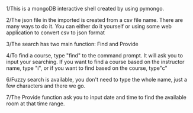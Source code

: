 1/This is a mongoDB interactive shell created by using pymongo.

2/The json file in the imported is created from a csv file name. There are many ways to do it. You can either do it yourself or using some web application to convert csv to json format

3/The search has two main function: Find and Provide

4/To find a course, type "find" to the command prompt. It will ask you to input your searching. If you want to find a course based on the 
instructor name, type "i", or if you want to find based on the course, type"c"

6/Fuzzy search is available, you don't need to type the whole name, just a few characters and there we go.

7/The Provide function ask you to input date and time to find the available room at that time range.
